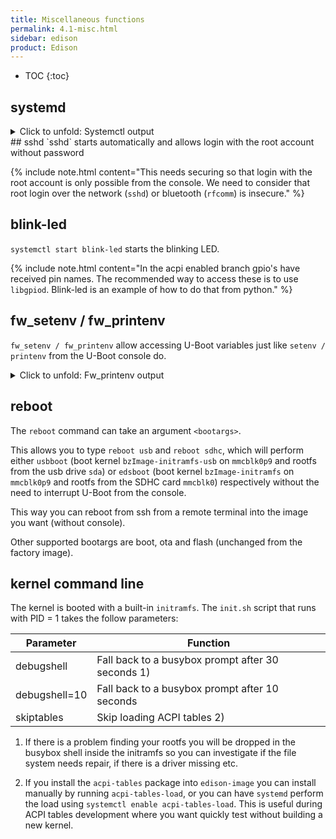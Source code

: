 ```yaml
---
title: Miscellaneous functions
permalink: 4.1-misc.html
sidebar: edison
product: Edison
---
```

* TOC
{:toc}

## systemd
<details> <summary>Click to unfold: Systemctl output</summary>
<div class="highlighter-rouge"><div class="highlight"><pre class="highlight"><code>
root@edison:~# systemctl -all

UNIT                                         LOAD      ACTIVE   SUB       DESCRIPTION               
boot.automount                         loaded    active   waiting   boot.automount                  
factory.automount                      loaded    active   waiting   factory.automount               
home.automount                         loaded    active   running   home.automount                  
media-sdcard.automount                 loaded    inactive dead      Automount for SDCard            
dev-mmcblk0.device                     loaded    active   plugged   /dev/mmcblk0                    
dev-mmcblk0boot0.device                loaded    active   plugged   /dev/mmcblk0boot0               
dev-mmcblk0boot1.device                loaded    active   plugged   /dev/mmcblk0boot1               
dev-mmcblk0p1.device                   loaded    active   plugged   /dev/mmcblk0p1                  
dev-mmcblk0p10.device                  loaded    active   plugged   /dev/mmcblk0p10                 
dev-mmcblk0p2.device                   loaded    active   plugged   /dev/mmcblk0p2                  
dev-mmcblk0p3.device                   loaded    active   plugged   /dev/mmcblk0p3                  
dev-mmcblk0p4.device                   loaded    active   plugged   /dev/mmcblk0p4                  
dev-mmcblk0p5.device                   loaded    active   plugged   /dev/mmcblk0p5                  
dev-mmcblk0p6.device                   loaded    active   plugged   /dev/mmcblk0p6                  
dev-mmcblk0p7.device                   loaded    active   plugged   /dev/mmcblk0p7                  
dev-mmcblk0p8.device                   loaded    active   plugged   /dev/mmcblk0p8                  
dev-mmcblk0p9.device                   loaded    active   plugged   /dev/mmcblk0p9                  
dev-mmcblk1.device                     loaded    active   plugged   /dev/mmcblk1                    
dev-mmcblk1p1.device                   loaded    inactive dead      dev-mmcblk1p1.device            
dev-rfkill.device                      loaded    active   plugged   /dev/rfkill                     
dev-sda.device                         loaded    active   plugged   USB_Flash_Drive                 
dev-ttyS1.device                       loaded    active   plugged   Merrifield Serial IO HSUART Cont
dev-ttyS2.device                       loaded    active   plugged   Merrifield Serial IO HSUART Cont
dev-ttyS3.device                       loaded    active   plugged   /dev/ttyS3                      
sys-module-configfs.device             loaded    active   plugged   /sys/module/configfs            
sys-subsystem-bluetooth-devices-hci0.device
				   loaded    active   plugged   /sys/subsystem/bluetooth/devices
sys-subsystem-net-devices-enp0s17u1u1.device
				   loaded    active   plugged   SMSC9512/9514 Fast Ethernet Adap
sys-subsystem-net-devices-sit0.device  loaded    active   plugged   /sys/subsystem/net/devices/sit0 
sys-subsystem-net-devices-wlan0.device loaded    active   plugged   Merrifield SD/SDIO/eMMC Controll
-.mount                                loaded    active   mounted   Root Mount                      
boot.mount                             loaded    inactive dead      /boot                           
dev-hugepages.mount                    loaded    active   mounted   Huge Pages File System          
dev-mqueue.mount                       loaded    active   mounted   POSIX Message Queue File System 
factory.mount                          loaded    inactive dead      /factory                        
home.mount                             loaded    active   mounted   /home                           
media-sdcard.mount                     loaded    inactive dead      Mount for SDCard                
run-user-0.mount                       loaded    active   mounted   /run/user/0                     
sys-fs-fuse-connections.mount          loaded    inactive dead      FUSE Control File System        
sys-kernel-config.mount                loaded    active   mounted   Kernel Configuration File System
sys-kernel-debug.mount                 loaded    active   mounted   Kernel Debug File System        
tmp.mount                              loaded    active   mounted   Temporary Directory (/tmp)      
var-lib-machines.mount                 loaded    inactive dead      Virtual Machine and Container St
var-volatile.mount                     loaded    active   mounted   /var/volatile                   
systemd-ask-password-console.path      loaded    active   waiting   Dispatch Password Requests to Co
systemd-ask-password-wall.path         loaded    active   waiting   Forward Password Requests to Wal
init.scope                             loaded    active   running   System and Service Manager      
session-c1.scope                       loaded    active   running   Session c1 of user root         
session-c2.scope                       loaded    active   running   Session c2 of user root         
session-c3.scope                       loaded    active   running   Session c3 of user root         
session-c4.scope                       loaded    active   running   Session c4 of user root         
ap-mode-toggle.service                 loaded    inactive dead      Start or stop WiFI AP Mode in Ed
● apt-daily.service                    loaded    failed   failed    Daily apt download activities   
● auditd.service                       not-found inactive dead      auditd.service                  
avahi-daemon.service                   loaded    active   running   Avahi mDNS/DNS-SD Stack         
● battery-voltage.service              loaded    failed   failed    Battery Voltage daemon          
blink-led.service                      loaded    active   running   Edison Arduino board LED Blinker
busybox-klogd.service                  loaded    active   running   Kernel Logging Service          
busybox-syslog.service                 loaded    active   running   System Logging Service          
cleanjournal.service                   loaded    inactive dead      Cleanjournal service            
connman.service                        loaded    active   running   Connection service              
crashlog.service                       loaded    inactive dead      Crashlog service                
dbus.service                           loaded    active   running   D-Bus System Message Bus        
● display-manager.service              not-found inactive dead      display-manager.service         
edison_config.service                  loaded    inactive dead      The Edison status and configurat
emergency.service                      loaded    inactive dead      Emergency Shell                 
getty@tty1.service                     loaded    active   running   Getty on tty1                   
initrd-cleanup.service                 loaded    inactive dead      Cleaning Up and Shutting Down Da
initrd-parse-etc.service               loaded    inactive dead      Reload Configuration from the Re
initrd-switch-root.service             loaded    inactive dead      Switch Root                     
initrd-udevadm-cleanup-db.service      loaded    inactive dead      Cleanup udevd DB                
kmod-static-nodes.service              loaded    inactive dead      Create list of required static d
ldconfig.service                       loaded    inactive dead      Rebuild Dynamic Linker Cache    
mcu_fw_loader.service                  loaded    inactive dead      Daemon to load edison mcu app bi
● mdns.service                         not-found inactive dead      mdns.service                    
mosquitto.service                      loaded    inactive dead      Mosquitto - lightweight server i
ofono.service                          loaded    active   running   Telephony service               
● plymouth-quit-wait.service           not-found inactive dead      plymouth-quit-wait.service      
● plymouth-start.service               not-found inactive dead      plymouth-start.service          
pwr-button-handler.service             loaded    inactive dead      Edison PWR button handler       
rc-local.service                       loaded    inactive dead      /etc/rc.local Compatibility     
rescue.service                         loaded    inactive dead      Rescue Shell                    
resize-rootfs.service                  loaded    inactive dead      Increases rootfs image size to f
run-postinsts.service                  loaded    inactive dead      Run pending postinsts           
serial-getty@ttyS2.service             loaded    active   running   Serial Getty on ttyS2           
sketch-check.service                   loaded    inactive dead      Edison sketch check service     
● sshd.service                         not-found inactive dead      sshd.service                    
sshdgenkeys.service                    loaded    active   exited    OpenSSH Key Generation          
systemd-ask-password-console.service   loaded    inactive dead      Dispatch Password Requests to Co
systemd-ask-password-wall.service      loaded    inactive dead      Forward Password Requests to Wal
systemd-firstboot.service              loaded    inactive dead      First Boot Wizard               
systemd-fsck-root.service              loaded    inactive dead      File System Check on Root Device
systemd-fsck@dev-mmcblk0p9.service     loaded    inactive dead      File System Check on /dev/mmcblk
systemd-hwdb-update.service            loaded    inactive dead      Rebuild Hardware Database       
systemd-initctl.service                loaded    inactive dead      /dev/initctl Compatibility Daemo
systemd-journal-catalog-update.service loaded    inactive dead      Rebuild Journal Catalog         
systemd-journal-flush.service          loaded    active   exited    Flush Journal to Persistent Stor
systemd-journald.service               loaded    active   running   Journal Service                 
systemd-logind.service                 loaded    active   running   Login Service                   
systemd-machine-id-commit.service      loaded    inactive dead      Commit a transient machine-id on
systemd-modules-load.service           loaded    inactive dead      Load Kernel Modules             
systemd-networkd-wait-online.service   loaded    active   exited    Wait for Network to be Configure
systemd-networkd.service               loaded    active   running   Network Service                 
systemd-quotacheck.service             loaded    inactive dead      File System Quota Check         
systemd-random-seed.service            loaded    active   exited    Load/Save Random Seed           
systemd-remount-fs.service             loaded    active   exited    Remount Root and Kernel File Sys
systemd-resolved.service               loaded    inactive dead      Network Name Resolution         
systemd-rfkill.service                 loaded    inactive dead      Load/Save RF Kill Switch Status 
systemd-sysctl.service                 loaded    active   exited    Apply Kernel Variables          
systemd-sysusers.service               loaded    inactive dead      Create System Users             
systemd-timesyncd.service              loaded    active   running   Network Time Synchronization    
systemd-tmpfiles-clean.service         loaded    inactive dead      Cleanup of Temporary Directories
systemd-tmpfiles-setup-dev.service     loaded    active   exited    Create Static Device Nodes in /d
systemd-tmpfiles-setup.service         loaded    active   exited    Create Volatile Files and Direct
systemd-udev-trigger.service           loaded    active   exited    udev Coldplug all Devices       
systemd-udevd.service                  loaded    active   running   udev Kernel Device Manager      
systemd-update-done.service            loaded    inactive dead      Update is Completed             
systemd-update-utmp-runlevel.service   loaded    inactive dead      Update UTMP about System Runleve
systemd-update-utmp.service            loaded    active   exited    Update UTMP about System Boot/Sh
systemd-user-sessions.service          loaded    active   exited    Permit User Sessions            
systemd-vconsole-setup.service         loaded    inactive dead      Setup Virtual Console           
user@0.service                         loaded    active   running   User Manager for UID 0          
var-volatile-cache.service             loaded    inactive dead      Bind mount volatile /var/cache  
var-volatile-lib.service               loaded    inactive dead      Bind mount volatile /var/lib    
var-volatile-spool.service             loaded    inactive dead      Bind mount volatile /var/spool  
var-volatile-srv.service               loaded    inactive dead      Bind mount volatile /srv        
watchdog-sample.service                loaded    active   running   Watchdog sample daemon          
wpa_supplicant.service                 loaded    active   running   WPA supplicant                  
-.slice                                loaded    active   active    Root Slice                      
system-getty.slice                     loaded    active   active    system-getty.slice              
system-serial\x2dgetty.slice           loaded    active   active    system-serial\x2dgetty.slice    
system-sshd.slice                      loaded    active   active    system-sshd.slice               
system-systemd\x2dfsck.slice           loaded    active   active    system-systemd\x2dfsck.slice    
system.slice                           loaded    active   active    System Slice                    
user-0.slice                           loaded    active   active    User Slice of root              
user.slice                             loaded    active   active    User and Session Slice          
avahi-daemon.socket                    loaded    active   running   Avahi mDNS/DNS-SD Stack Activati
dbus.socket                            loaded    active   running   D-Bus System Message Bus Socket 
sshd.socket                            loaded    active   listening sshd.socket                     
syslog.socket                          loaded    active   running   Syslog Socket                   
systemd-initctl.socket                 loaded    active   listening /dev/initctl Compatibility Named
systemd-journald-audit.socket          loaded    active   running   Journal Audit Socket            
systemd-journald-dev-log.socket        loaded    active   running   Journal Socket (/dev/log)       
systemd-journald.socket                loaded    active   running   Journal Socket                  
systemd-networkd.socket                loaded    active   running   Network Service Netlink Socket  
systemd-rfkill.socket                  loaded    active   listening Load/Save RF Kill Switch Status 
systemd-udevd-control.socket           loaded    active   running   udev Control Socket             
systemd-udevd-kernel.socket            loaded    active   running   udev Kernel Socket              
basic.target                           loaded    active   active    Basic System                    
bluetooth.target                       loaded    active   active    Bluetooth                       
● cryptsetup.target                    not-found inactive dead      cryptsetup.target               
emergency.target                       loaded    inactive dead      Emergency Mode                  
getty-pre.target                       loaded    inactive dead      Login Prompts (Pre)             
getty.target                           loaded    active   active    Login Prompts                   
graphical.target                       loaded    inactive dead      Graphical Interface             
initrd-fs.target                       loaded    inactive dead      Initrd File Systems             
initrd-root-device.target              loaded    inactive dead      Initrd Root Device              
initrd-root-fs.target                  loaded    inactive dead      Initrd Root File System         
initrd-switch-root.target              loaded    inactive dead      Switch Root                     
initrd.target                          loaded    inactive dead      Initrd Default Target           
local-fs-pre.target                    loaded    active   active    Local File Systems (Pre)        
local-fs.target                        loaded    active   active    Local File Systems              
machines.target                        loaded    active   active    Containers                      
multi-user.target                      loaded    active   active    Multi-User System               
network-online.target                  loaded    active   active    Network is Online               
network-pre.target                     loaded    inactive dead      Network (Pre)                   
network.target                         loaded    active   active    Network                         
nss-lookup.target                      loaded    active   active    Host and Network Name Lookups   
nss-user-lookup.target                 loaded    inactive dead      User and Group Name Lookups     
paths.target                           loaded    active   active    Paths                           
remote-fs-pre.target                   loaded    inactive dead      Remote File Systems (Pre)       
remote-fs.target                       loaded    active   active    Remote File Systems             
rescue.target                          loaded    inactive dead      Rescue Mode                     
shutdown.target                        loaded    inactive dead      Shutdown                        
slices.target                          loaded    active   active    Slices                          
sockets.target                         loaded    active   active    Sockets                         
swap.target                            loaded    active   active    Swap                            
sysinit.target                         loaded    active   active    System Initialization           
● syslog.target                        not-found inactive dead      syslog.target                   
time-sync.target                       loaded    active   active    System Time Synchronized        
timers.target                          loaded    active   active    Timers                          
umount.target                          loaded    inactive dead      Unmount All Filesystems         
apt-daily.timer                        loaded    active   waiting   Daily apt download activities   
systemd-tmpfiles-clean.timer           loaded    active   waiting   Daily Cleanup of Temporary Direc

LOAD   = Reflects whether the unit definition was properly loaded.
ACTIVE = The high-level unit activation state, i.e. generalization of SUB.
SUB    = The low-level unit activation state, values depend on unit type.

253 loaded units listed.
</code></pre></div></div>
</details>
## sshd
`sshd` starts automatically and allows login with the root account without password

{% include note.html content="This needs securing so that login with the root account is only possible from the console. We need to consider that root login over the network (`sshd`) or bluetooth (`rfcomm`) is insecure." %}

## blink-led
`systemctl start blink-led` starts  the blinking LED.

{% include note.html content="In the acpi enabled branch gpio's have received pin names. The recommended way to access these is to use `libgpiod`. Blink-led is an example of how to do that from python." %}
## fw_setenv / fw_printenv
`fw_setenv / fw_printenv` allow accessing U-Boot variables just like `setenv / printenv` from the U-Boot console do.

<details> <summary>Click to unfold: Fw_printenv output</summary>
<div class="highlighter-rouge"><div class="highlight"><pre class="highlight"><code>
root@edison:~# fw_printenv 

audio_codec_name=audio_codec="dummy"
boot_edsboot=if env exists cpio ; then zboot 0x100000 0 0x3000000 0x1000000 ; else zboot 0x100000 ; fi ;
boot_target_cmd=run do_flash_os;run do_probe_dfu;run do_compute_target;run mmc-bootargs;run load_kernel;zboot ${loadaddr}
bootargs=quiet debugshell=10 tty1 console=ttyS2,115200n8 root=/dev/sda rootfstype=ext4 systemd.unit=multi-user.target hardware_id=00
bootargs_console=console=ttyS2,115200n8 earlyprintk=ttyS2,115200n8,keep
bootargs_debug=loglevel=4 acpi=on
bootargs_edsboot=tty1 console=ttyS2,115200n8 root=/dev/mmcblk1 rootfstype=ext4 systemd.unit=multi-user.target hardware_id=00
bootargs_ethconfig=cdc
bootargs_target=multi-user
bootargs_usbboot=debugshell=10 tty1 console=ttyS2,115200n8 root=/dev/sda rootfstype=ext4 systemd.unit=multi-user.target hardware_id=00
bootcmd=echo "Target:${target_name}"; run do_partition; run do_handle_bootargs_mode;
bootdelay=1
dfu_alt_info=ifwi00 raw 0 8192 mmcpart 1;ifwib00 raw 0 8192 mmcpart 2;u-boot0 part 0 1;u-boot-env0 part 0 2;u-boot1 part 0 3;u-boot-env1 part 0 4;boot part 0 7;rootfs part 0 8;update part 0 9;home part 0 10;bzImage-initramfs-edison.bin fat 0 7;initrd fat 0 7
dfu_alt_info_ram=kernel ram ${loadaddr} 0x800000
dfu_alt_info_reset=reset ram 0x0 0x0
dfu_to_sec=3
do_audio_support=setenv audio_support platform_mrfld_audio.${audio_codec_name}
do_boot=run boot_target_cmd;
do_bootargs_rootfs=setenv bootargs_rootfs root=/dev/mmcblk0p8 rootfstype=ext4
do_compute_target=if itest.b ${first_install_retry} -gt ${first_install_max_retries} || itest.b ${ota_update_retry} -gt ${ota_update_max_retries}; then echo "Switch to Rescue target"; setenv bootargs_target rescue; saveenv; fi
do_dfu_alt_info_ifwi=setenv dfu_alt_info "ifwi${hardware_id} raw 0 8192 mmcpart 1;ifwib${hardware_id} raw 0 8192 mmcpart 2"
do_dfu_alt_info_mmc=setenv dfu_alt_info "ifwi${hardware_id} raw 0 8192 mmcpart 1;ifwib${hardware_id} raw 0 8192 mmcpart 2;u-boot0 part 0 1;u-boot-env0 part 0 2;u-boot1 part 0 3;u-boot-env1 part 0 4;boot part 0 7;rootfs part 0 8;update part 0 9;home part 0 10;bzImage-initramfs-edison.bin fat 0 7;initrd fat 0 7"
do_dnx=setenv dfu_alt_info ${dfu_alt_info_ram};dfu 0 ram 0 ram;run bootcmd
do_fallback=echo "Unknown boot mode: $bootargs_mode"; env delete -f bootargs_mode; saveenv; echo "Resetting to default boot mode and reboot..."; reset;
do_flash=run do_force_flash_os;
do_flash_ifwi=run do_dfu_alt_info_ifwi ; dfu 0 mmc 0
do_flash_os=if itest.b ${do_flash_os_done} -eq 1 ; then echo "Flashing already done..." ; else run do_force_flash_os; fi
do_flash_os_done=1
do_flashall=run do_partition;run do_flash_ifwi;run do_flash_os
do_force_flash_os=run do_dfu_alt_info_mmc ; sleep 1 ; setenv do_flash_os_done 1 ; saveenv ; dfu 0 mmc 0
do_force_partition=echo "Partitioning using GPT"; gpt write mmc 0 ${partitions} ; mmc rescan; setenv do_partition_done 1 ; saveenv
do_handle_bootargs_mode=run do_preprocess_bootargs_mode; if itest.s $bootargs_mode == "usb" ; then run usbboot; fi; if itest.s $bootargs_mode == "boot" ; then run do_boot; fi; if itest.s $bootargs_mode == "flash"; then run do_flash; fi; run do_fallback; exit;
do_load_ota_scr=if fatload mmc 0:9 $ota_script_addr ota_update.scr ; then setenv ota_status 0 ; else setenv ota_status 1 ; fi
do_ota=run do_ota_init ; run do_load_ota_scr ; run do_source_ota_scr ; run do_ota_clean
do_ota_clean=saveenv ; reset
do_ota_init=setenv ota_status 1 ; env delete -f bootargs_mode
do_partition=if itest.b ${do_partition_done} -eq 1; then echo "Partitioning already done..."; else run do_force_partition ; fi
do_partition_done=1
do_preprocess_bootargs_mode=if env exists bootargs_mode ; then ; else setenv bootargs_mode "boot" ;fi;
do_probe_dfu=run do_dfu_alt_info_mmc ; dfu 0 mmc 0 ${dfu_to_sec}
do_source_ota_scr=if test $ota_status -eq 0 ; then if source $ota_script_addr ; then setenv ota_status 0 ; else setenv ota_status 2 ; fi ; fi
edsboot=setenv bootargs ${acpi} ${bootargs_edsboot}; run load_edsboot; run boot_edsboot
fdtcontroladdr=3d45ac60
first_install_max_retries=3
first_install_retry=0
hardware_id=00
init_dfu=run do_dfu_alt_info_mmc ; saveenv
load_edsboot=load mmc 0:9 0x100000 bzImage-initramfs
load_kernel=fatload mmc 0:7 ${loadaddr} bzImage-initramfs-edison.bin
load_usbboot=load mmc 0:9 0x100000 bzImage-initramfs-usb ; if env exists cpio ; then print cpio ; load mmc 0:9 0x3000000 acpi-tables.cpio ; fi ;
loadaddr=0x100000
mmc-bootargs=run do_bootargs_rootfs; run do_audio_support; setenv bootargs ${bootargs_rootfs} ${bootargs_console} ${bootargs_debug} g_multi.ethernet_config=${bootargs_ethconfig} systemd.unit=${bootargs_target}.target hardware_id=${hardware_id} g_multi.iSerialNumber=${serial#} g_multi.dev_addr=${usb0addr} ${audio_support}
ota_done=0
ota_script_addr=0x100000
ota_update_max_retries=3
ota_update_retry=0
partitions=uuid_disk=${uuid_disk};name=u-boot0,start=1MiB,size=2MiB,uuid=${uuid_uboot0};name=u-boot-env0,size=1MiB,uuid=${uuid_uboot_env0};name=u-boot1,size=2MiB,uuid=${uuid_uboot1};name=u-boot-env1,size=1MiB,uuid=${uuid_uboot_env1};name=factory,size=1MiB,uuid=${uuid_factory};name=panic,size=24MiB,uuid=${uuid_panic};name=boot,size=32MiB,uuid=${uuid_boot};name=rootfs,size=1536MiB,uuid=${uuid_rootfs};name=update,size=768MiB,uuid=${uuid_update};name=home,size=-,uuid=${uuid_home};
serial#=edcb9deb6034c78e5649076c2221c51e
target_name=blank
usb0addr=02:00:86:21:c5:1e
usbboot=setenv bootargs ${acpi} ${bootargs_usbboot}; run load_usbboot; run boot_edsboot
uuid_boot=db88503d-34a5-3e41-836d-c757cb682814
uuid_disk=21200400-0804-0146-9dcc-a8c51255994f
uuid_factory=333a128e-d3e3-b94d-92f4-d3ebd9b3224f
uuid_home=f13a0978-b1b5-1a4e-8821-39438e24b627
uuid_panic=f20aa902-1c5d-294a-9177-97a513e3cae4
uuid_rootfs=012b3303-34ac-284d-99b4-34e03a2335f4
uuid_uboot0=d117f98e-6f2c-d04b-a5b2-331a19f91cb2
uuid_uboot1=8a4bb8b4-e304-ae48-8536-aff5c9c495b1
uuid_uboot_env0=25718777-d0ad-7443-9e60-02cb591c9737
uuid_uboot_env1=08992135-13c6-084b-9322-3391ff571e19
uuid_update=faec2ecf-8544-e241-b19d-757e796da607
acpi=quiet
</code></pre></div></div>
</details>

## reboot <bootargs>
The `reboot` command can take an argument `<bootargs>`. 

This allows you to type `reboot usb` and `reboot sdhc`, which will perform either `usbboot` (boot kernel `bzImage-initramfs-usb` on `mmcblk0p9` and rootfs from the usb drive `sda`) or `edsboot` (boot kernel `bzImage-initramfs` on `mmcblk0p9` and rootfs from the SDHC card `mmcblk0`) respectively without the need to interrupt U-Boot from the console.

This way you can reboot from ssh from a remote terminal into the image you want (without console).

Other supported bootargs are boot, ota and flash (unchanged from the factory image).

## kernel command line
The kernel is booted with a built-in `initramfs`. The `init.sh` script that runs with PID = 1 takes the follow parameters:

| Parameter  | Function  |
|---|---|
| debugshell  | Fall back to a busybox prompt after 30 seconds 1) |
| debugshell=10 | Fall back to a busybox prompt after 10 seconds  |
| skiptables  | Skip loading ACPI tables 2) |

1) If there is a problem finding your rootfs you will be dropped in the busybox shell inside the initramfs so you can investigate if the file system needs repair, if there is a driver missing etc.

2) If you install the `acpi-tables` package into `edison-image` you can install manually by running `acpi-tables-load`, or you can have `systemd` perform the load using `systemctl enable acpi-tables-load`. This is useful during ACPI tables development where you want quickly test without building a new kernel.